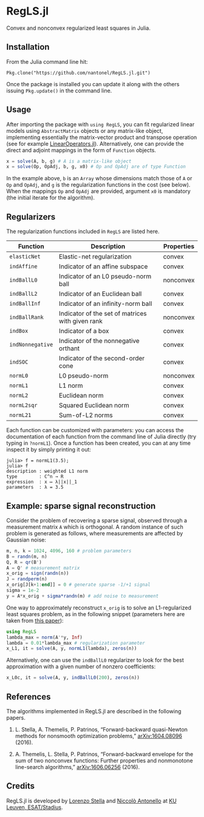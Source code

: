 # RegLS.jl

Convex and nonconvex regularized least squares in Julia.

## Installation

From the Julia command line hit:

```
Pkg.clone("https://github.com/nantonel/RegLS.jl.git")
```

Once the package is installed you can update it along with the others issuing `Pkg.update()` in the command line.

## Usage

After importing the package with `using RegLS`, you can fit regularized linear models using `AbstractMatrix` objects
or any matrix-like object, implementing essentially the matrix-vector product and transpose operation
(see for example [LinearOperators.jl](https://github.com/JuliaSmoothOptimizers/LinearOperators.jl)).
Alternatively, one can provide the direct and adjoint mappings in the form of `Function` objects.

```julia
x = solve(A, b, g) # A is a matrix-like object
x = solve(Op, OpAdj, b, g, x0) # Op and OpAdj are of type Function
```

In the example above, `b` is an `Array` whose dimensions match those of `A` or `Op` and `OpAdj`,
and `g` is the regularization functions in the cost (see below). When the mappings `Op` and `OpAdj`
are provided, argument `x0` is mandatory (the initial iterate for the algorithm).

## Regularizers

The regularization functions included in `RegLS` are listed here.

Function        | Description                                          | Properties
----------------|------------------------------------------------------|----------------
`elasticNet`    | Elastic-net regularization                           | convex
`indAffine`     | Indicator of an affine subspace                      | convex
`indBallL0`     | Indicator of an L0 pseudo-norm ball                  | nonconvex
`indBallL2`     | Indicator of an Euclidean ball                       | convex
`indBallInf`    | Indicator of an infinity-norm ball                   | convex
`indBallRank`   | Indicator of the set of matrices with given rank     | nonconvex
`indBox`        | Indicator of a box                                   | convex
`indNonnegative`| Indicator of the nonnegative orthant                 | convex
`indSOC`        | Indicator of the second-order cone                   | convex
`normL0`        | L0 pseudo-norm                                       | nonconvex
`normL1`        | L1 norm                                              | convex
`normL2`        | Euclidean norm                                       | convex
`normL2sqr`     | Squared Euclidean norm                               | convex
`normL21`       | Sum-of-L2 norms                                      | convex

Each function can be customized with parameters: you can access the documentation of each function from the command line of Julia directly (try typing in `?normL1`).
Once a function has been created, you can at any time inspect it by simply printing it out:

```
julia> f = normL1(3.5);
julia> f
description : weighted L1 norm
type        : C^n → R
expression  : x ↦ λ||x||_1
parameters  : λ = 3.5
```

## Example: sparse signal reconstruction

Consider the problem of recovering a sparse signal, observed through a measurement
matrix `A` which is orthogonal. A random instance of such problem is generated as
follows, where measurements are affected by Gaussian noise:

```julia
m, n, k = 1024, 4096, 160 # problem parameters
B = randn(m, n)
Q, R = qr(B')
A = Q' # measurement matrix
x_orig = sign(randn(n))
J = randperm(n)
x_orig[J[k+1:end]] = 0 # generate sparse -1/+1 signal
sigma = 1e-2
y = A*x_orig + sigma*randn(m) # add noise to measurement
```

One way to approximately reconstruct `x_orig` is to solve an L1-regularized
least squares problem, as in the following snippet (parameters here are taken
	from [this paper](http://ieeexplore.ieee.org/xpls/abs_all.jsp?arnumber=4407767)):

```julia
using RegLS
lambda_max = norm(A'*y, Inf)
lambda = 0.01*lambda_max # regularization parameter
x_L1, it = solve(A, y, normL1(lambda), zeros(n))
```

Alternatively, one can use the `indBallL0` regularizer to look for the best
approximation with a given number of nonzero coefficients:

```julia
x_L0c, it = solve(A, y, indBallL0(200), zeros(n))
```

## References

The algorithms implemented in RegLS.jl are described in the following papers.

1. L. Stella, A. Themelis, P. Patrinos, “Forward-backward quasi-Newton methods for nonsmooth optimization problems,” [arXiv:1604.08096](http://arxiv.org/abs/1604.08096) (2016).

2. A. Themelis, L. Stella, P. Patrinos, “Forward-backward envelope for the sum of two nonconvex functions: Further properties and nonmonotone line-search algorithms,” [arXiv:1606.06256](http://arxiv.org/abs/1606.06256) (2016).

## Credits

RegLS.jl is developed by [Lorenzo Stella](https://lostella.github.io) and [Niccolò Antonello](http://homes.esat.kuleuven.be/~nantonel/) at [KU Leuven, ESAT/Stadius](https://www.esat.kuleuven.be/stadius/).
